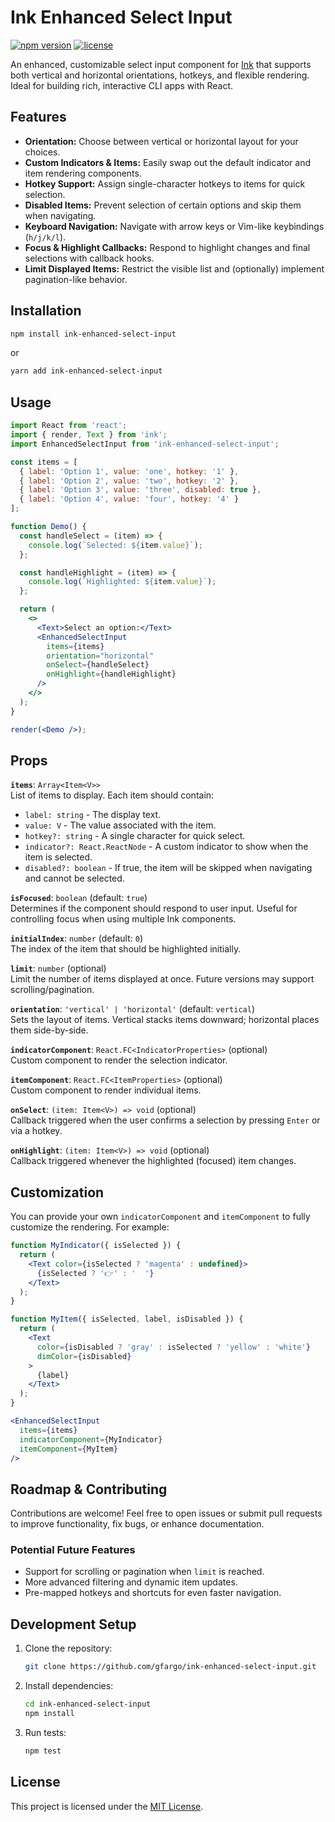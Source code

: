 # Ink Enhanced Select Input

[![npm version](https://img.shields.io/npm/v/ink-enhanced-select-input.svg)](https://www.npmjs.com/package/ink-enhanced-select-input)
[![license](https://img.shields.io/github/license/gfargo/ink-enhanced-select-input.svg)](./LICENSE)

An enhanced, customizable select input component for [Ink](https://github.com/vadimdemedes/ink) that supports both vertical and horizontal orientations, hotkeys, and flexible rendering. Ideal for building rich, interactive CLI apps with React.

## Features

- **Orientation:** Choose between vertical or horizontal layout for your choices.
- **Custom Indicators & Items:** Easily swap out the default indicator and item rendering components.
- **Hotkey Support:** Assign single-character hotkeys to items for quick selection.
- **Disabled Items:** Prevent selection of certain options and skip them when navigating.
- **Keyboard Navigation:** Navigate with arrow keys or Vim-like keybindings (`h/j/k/l`).
- **Focus & Highlight Callbacks:** Respond to highlight changes and final selections with callback hooks.
- **Limit Displayed Items:** Restrict the visible list and (optionally) implement pagination-like behavior.

## Installation

```bash
npm install ink-enhanced-select-input
```

or

```bash
yarn add ink-enhanced-select-input
```

## Usage

```jsx
import React from 'react';
import { render, Text } from 'ink';
import EnhancedSelectInput from 'ink-enhanced-select-input';

const items = [
  { label: 'Option 1', value: 'one', hotkey: '1' },
  { label: 'Option 2', value: 'two', hotkey: '2' },
  { label: 'Option 3', value: 'three', disabled: true },
  { label: 'Option 4', value: 'four', hotkey: '4' }
];

function Demo() {
  const handleSelect = (item) => {
    console.log(`Selected: ${item.value}`);
  };

  const handleHighlight = (item) => {
    console.log(`Highlighted: ${item.value}`);
  };

  return (
    <>
      <Text>Select an option:</Text>
      <EnhancedSelectInput
        items={items}
        orientation="horizontal"
        onSelect={handleSelect}
        onHighlight={handleHighlight}
      />
    </>
  );
}

render(<Demo />);
``` 

## Props

**`items`**: `Array<Item<V>>`  
List of items to display. Each item should contain:
  - `label: string` - The display text.
  - `value: V` - The value associated with the item.
  - `hotkey?: string` - A single character for quick select.
  - `indicator?: React.ReactNode` - A custom indicator to show when the item is selected.
  - `disabled?: boolean` - If true, the item will be skipped when navigating and cannot be selected.

**`isFocused`**: `boolean` (default: `true`)  
Determines if the component should respond to user input. Useful for controlling focus when using multiple Ink components.

**`initialIndex`**: `number` (default: `0`)  
The index of the item that should be highlighted initially.

**`limit`**: `number` (optional)  
Limit the number of items displayed at once. Future versions may support scrolling/pagination.

**`orientation`**: `'vertical' | 'horizontal'` (default: `vertical`)  
Sets the layout of items. Vertical stacks items downward; horizontal places them side-by-side.

**`indicatorComponent`**: `React.FC<IndicatorProperties>` (optional)  
Custom component to render the selection indicator.

**`itemComponent`**: `React.FC<ItemProperties>` (optional)  
Custom component to render individual items.

**`onSelect`**: `(item: Item<V>) => void` (optional)  
Callback triggered when the user confirms a selection by pressing `Enter` or via a hotkey.

**`onHighlight`**: `(item: Item<V>) => void` (optional)  
Callback triggered whenever the highlighted (focused) item changes.

## Customization

You can provide your own `indicatorComponent` and `itemComponent` to fully customize the rendering. For example:

```jsx
function MyIndicator({ isSelected }) {
  return (
    <Text color={isSelected ? 'magenta' : undefined}>
      {isSelected ? '👉' : '  '}
    </Text>
  );
}

function MyItem({ isSelected, label, isDisabled }) {
  return (
    <Text
      color={isDisabled ? 'gray' : isSelected ? 'yellow' : 'white'}
      dimColor={isDisabled}
    >
      {label}
    </Text>
  );
}

<EnhancedSelectInput
  items={items}
  indicatorComponent={MyIndicator}
  itemComponent={MyItem}
/>
```

## Roadmap & Contributing

Contributions are welcome! Feel free to open issues or submit pull requests to improve functionality, fix bugs, or enhance documentation.

### Potential Future Features

- Support for scrolling or pagination when `limit` is reached.
- More advanced filtering and dynamic item updates.
- Pre-mapped hotkeys and shortcuts for even faster navigation.

## Development Setup

1. Clone the repository:
   ```bash
   git clone https://github.com/gfargo/ink-enhanced-select-input.git
   ```
2. Install dependencies:
   ```bash
   cd ink-enhanced-select-input
   npm install
   ```
3. Run tests:
   ```bash
   npm test
   ```

## License

This project is licensed under the [MIT License](./LICENSE).
 